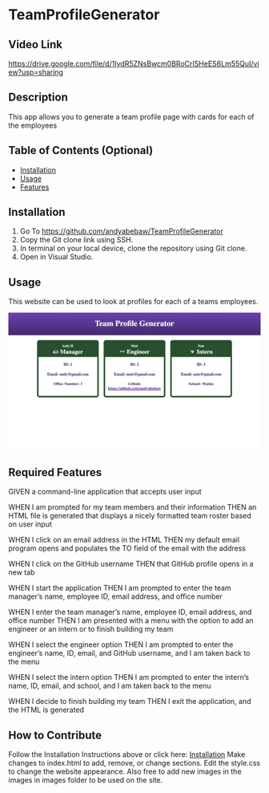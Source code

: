 # TeamProfileGenerator

## Video Link
https://drive.google.com/file/d/1IydR5ZNsBwcm0BRoCrlSHeES6Lm55QuI/view?usp=sharing

## Description

This app allows you to generate a team profile page with cards for each of the employees



## Table of Contents (Optional)

- [Installation](#installation)
- [Usage](#usage)
- [Features](#features)



## Installation

1. Go To https://github.com/andyabebaw/TeamProfileGenerator
2. Copy the Git clone link using SSH.
3. In terminal on your local device, clone the repository using Git clone.
4. Open in Visual Studio.



## Usage

This website can be used to look at profiles for each of a teams employees.

![alt Screenshot](./assets/teamProfile.png)



## Required Features

GIVEN a command-line application that accepts user input

WHEN I am prompted for my team members and their information
THEN an HTML file is generated that displays a nicely formatted team roster based on user input

WHEN I click on an email address in the HTML
THEN my default email program opens and populates the TO field of the email with the address

WHEN I click on the GitHub username
THEN that GitHub profile opens in a new tab

WHEN I start the application
THEN I am prompted to enter the team manager’s name, employee ID, email address, and office number

WHEN I enter the team manager’s name, employee ID, email address, and office number
THEN I am presented with a menu with the option to add an engineer or an intern or to finish building my team

WHEN I select the engineer option
THEN I am prompted to enter the engineer’s name, ID, email, and GitHub username, and I am taken back to the menu

WHEN I select the intern option
THEN I am prompted to enter the intern’s name, ID, email, and school, and I am taken back to the menu

WHEN I decide to finish building my team
THEN I exit the application, and the HTML is generated



## How to Contribute

Follow the Installation Instructions above or click here: [Installation](#installation)
Make changes to index.html to add, remove, or change sections.  Edit the style.css to change the website appearance.  Also free to add new images in the images in images folder to be used on the site.
